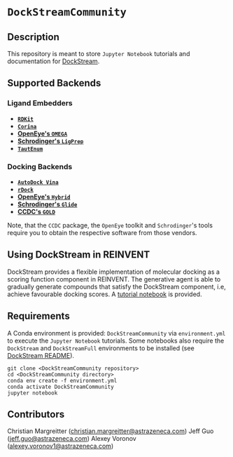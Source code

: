 # `DockStreamCommunity`

## Description
This repository is meant to store `Jupyter Notebook` tutorials and documentation for [DockStream](https://github.com/MolecularAI/DockStream). 

## Supported Backends
### Ligand Embedders
* **[`RDKit`](https://www.rdkit.org/docs/GettingStartedInPython.html#working-with-3d-molecules)**
* **[`Corina`](https://www.mn-am.com/products/corina)**
* **[OpenEye's `OMEGA`](https://www.eyesopen.com/omega)**
* **[Schrodinger's `LigPrep`](https://www.schrodinger.com/products/ligprep)**
* **[`TautEnum`](https://github.com/OpenEye-Contrib/TautEnum/blob/master/README)**

### Docking Backends
* **[`AutoDock Vina`](http://vina.scripps.edu/index.html)**
* **[`rDock`](http://rdock.sourceforge.net)**
* **[OpenEye's `Hybrid`](https://www.eyesopen.com/oedocking-tk)**
* **[Schrodinger's `Glide`](https://www.schrodinger.com/glide)**
* **[CCDC's `GOLD`](https://www.ccdc.cam.ac.uk/solutions/csd-discovery/components/gold)**

Note, that the `CCDC` package, the `OpenEye` toolkit and `Schrodinger`'s tools require you to obtain the respective software from those vendors.

## Using DockStream in REINVENT
DockStream provides a flexible implementation of molecular docking as a scoring function component in REINVENT. The generative 
agent is able to gradually generate compounds that satisfy the DockStream component, i.e, achieve favourable docking scores. 
A [tutorial notebook](https://github.com/MolecularAI/ReinventCommunity/blob/master/notebooks/Reinforcement_Learning_Demo_DockStream.ipynb) is provided.

## Requirements
A Conda environment is provided: `DockStreamCommunity` via `environment.yml` to execute the `Jupyter Notebook` tutorials. 
Some notebooks also require the `DockStream` and `DockStreamFull` environments to be installed 
(see [DockStream README](https://github.com/MolecularAI/DockStream)). 
```
git clone <DockStreamCommunity repository>
cd <DockStreamCommunity directory>
conda env create -f environment.yml
conda activate DockStreamCommunity
jupyter notebook
```

## Contributors
Christian Margreitter (christian.margreitter@astrazeneca.com)
Jeff Guo (jeff.guo@astrazeneca.com)
Alexey Voronov (alexey.voronov1@astrazeneca.com)
